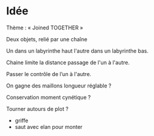 # Idée

Thème : « Joined TOGETHER »

Deux objets, relié par une chaîne 

Un dans un labyrinthe haut
l'autre dans un labyrinthe bas.

Chaine limite la distance
passage de l'un à l'autre.

Passer le contrôle de l’un à l'autre.

On gagne des maillons 
longueur réglable ?

Conservation moment cynétique ?

Tourner autours de plot ?

- griffe
- saut avec elan pour monter


